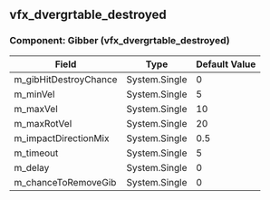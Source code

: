 ## vfx_dvergrtable_destroyed

### Component: Gibber (vfx_dvergrtable_destroyed)

|Field|Type|Default Value|
|---|---|---|
|m_gibHitDestroyChance|System.Single|0|
|m_minVel|System.Single|5|
|m_maxVel|System.Single|10|
|m_maxRotVel|System.Single|20|
|m_impactDirectionMix|System.Single|0.5|
|m_timeout|System.Single|5|
|m_delay|System.Single|0|
|m_chanceToRemoveGib|System.Single|0|

